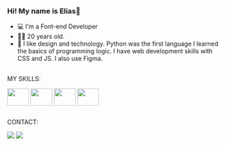 ### Hi! My name is Elias👋
- 💻 I’m a Font-end Developer
- 🧑‍💻 20 years old.
- 📄 I like design and technology. Python was the first language I learned the basics of programming logic. I have web development skills with CSS and JS. I also use Figma.
## 
MY SKILLS:
<div style="inline_block">
  <img align="center" height="40" width="50" src="https://cdn.jsdelivr.net/gh/devicons/devicon/icons/css3/css3-original.svg" />
  <img align="center" height="40" width="50" src="https://cdn.jsdelivr.net/gh/devicons/devicon/icons/html5/html5-original.svg" />
  <img align="center" height="40" width="50" src="https://cdn.jsdelivr.net/gh/devicons/devicon/icons/javascript/javascript-original.svg" />
  <img align="center" height="40" width="50" src="https://cdn.jsdelivr.net/gh/devicons/devicon/icons/figma/figma-original.svg" />
</div>

##
CONTACT:
<div>
  <a href="https://instagram.com/emfrontend" target="_blank"><img src="https://img.shields.io/badge/Instagram-E4405F?style=for-the-badge&logo=instagram&logoColor=white"></a>
  <a href="https://tiktok.com/@emfrontend" target="_blank"><img src="https://img.shields.io/badge/TikTok-000000?style=for-the-badge&logo=tiktok&logoColor=white"></a>
</div>

